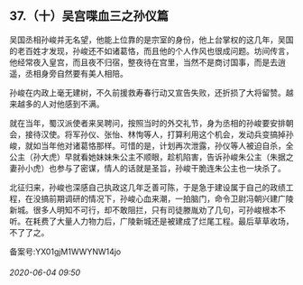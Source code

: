 ## 37.（十）吴宫喋血三之孙仪篇
吴国丞相孙峻并无名望，他能上位靠的是宗室的身份，他上台掌权的这几年，吴国的老百姓才发现，孙峻还不如诸葛恪，而且他的个人作风也很成问题。坊间传言，他经常夜入皇宫，而且夜不归宿，整夜待在宫里，当然不是商讨国事，而是去逍遥，丞相身旁自然要有美人相陪。



孙峻在内政上毫无建树，不久前援救寿春行动又宣告失败，还折损了大将留赞。越来越多的人对他感到不满。



就在当年，蜀汉派使者来吴聘问，按照当时的外交礼节，身为丞相的孙峻要安排朝会，接待汉使。将军孙仪、张怡、林恂等人，打算利用这个机会，发动兵变搞掉孙峻，就如当年他对诸葛恪那样。可惜的是，计划再次泄露，孙仪等人被迫自杀，全公主（孙大虎）早就看她妹妹朱公主不顺眼，趁机陷害，告诉孙峻朱公主（朱据之妻孙小虎）也参与了密谋，情人的话就是圣旨，孙峻干脆连朱公主也一块杀了。



北征归来，孙峻也深感自己执政这几年乏善可陈，于是急于建设属于自己的政绩工程，在没搞前期调研的情况下，孙峻心血来潮，一拍脑门，命令卫尉冯朝兴建广陵新城。很多人明知不可行，却不敢阻拦，只有司徒滕胤劝了几句，可孙峻根本不听。在耗费了大量人力物力后，广陵新城还是被建成了烂尾工程。最后草草收场，不了了之。



备案号:YX01gjM1WWYNW14jo


###### 2020-06-04 09:50
